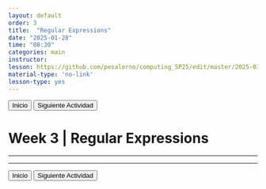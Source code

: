 ```yaml
---
layout: default
order: 3
title:  "Regular Expressions"
date: "2025-01-28"
time: "08:30"
categories: main
instructor: 
lesson: https://github.com/pesalerno/computing_SP25/edit/master/2025-01-28-3_Week_3.md
material-type: 'no-link'
lesson-type: yes
---
```


<a href="https://pesalerno.github.io/seminario2020/"><button>Inicio</button></a>    <a href="https://pesalerno.github.io/seminario2020/main/2020/06/02/2_Semana_2.html"><button>Siguiente Actividad</button></a>

# Week 3 | Regular Expressions

------------


--------------

<a href="https://pesalerno.github.io/seminario2020/"><button>Inicio</button></a>    <a href="https://pesalerno.github.io/seminario2020/main/2020/06/02/2_Semana_2.html"><button>Siguiente Actividad</button></a>
